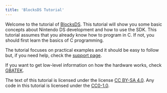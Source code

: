 ```yaml
---
title: 'BlocksDS Tutorial'
---
```


Welcome to the tutorial of [BlocksDS](https://blocksds.skylyrac.net/). This
tutorial will show you some basic concepts about Nintendo DS development and
how to use the SDK. This tutorial assumes that you already know how to program
in C. If not, you should first learn the basics of C programming.

The tutorial focuses on practical examples and it should be easy to follow but,
if you need help, check the [support page](./introduction/support).

If you want to get low-level information on how the hardware works, check
[GBATEK](https://problemkaputt.de/gbatek.htm).

The text of this tutorial is licensed under the license
[CC BY-SA 4.0](https://creativecommons.org/licenses/by-sa/4.0/). Any code in
this tutorial is licensed under the
[CC0-1.0](https://creativecommons.org/publicdomain/zero/1.0/).
